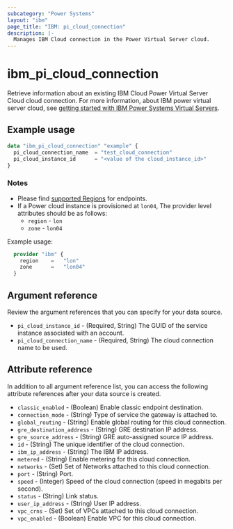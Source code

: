 ```yaml
---
subcategory: "Power Systems"
layout: "ibm"
page_title: "IBM: pi_cloud_connection"
description: |-
  Manages IBM Cloud connection in the Power Virtual Server cloud.
---
```


# ibm_pi_cloud_connection

Retrieve information about an existing IBM Cloud Power Virtual Server Cloud cloud connection. For more information, about IBM power virtual server cloud, see [getting started with IBM Power Systems Virtual Servers](https://cloud.ibm.com/docs/power-iaas?topic=power-iaas-getting-started).

## Example usage

```terraform
data "ibm_pi_cloud_connection" "example" {
  pi_cloud_connection_name  = "test_cloud_connection"
  pi_cloud_instance_id      = "<value of the cloud_instance_id>"
}
```

### Notes

- Please find [supported Regions](https://cloud.ibm.com/apidocs/power-cloud#endpoint) for endpoints.
- If a Power cloud instance is provisioned at `lon04`, The provider level attributes should be as follows:
  - `region` - `lon`
  - `zone` - `lon04`

Example usage:

  ```terraform
    provider "ibm" {
      region    =   "lon"
      zone      =   "lon04"
    }
  ```

## Argument reference

Review the argument references that you can specify for your data source.

- `pi_cloud_instance_id` - (Required, String) The GUID of the service instance associated with an account.
- `pi_cloud_connection_name` - (Required, String) The cloud connection name to be used.

## Attribute reference

In addition to all argument reference list, you can access the following attribute references after your data source is created.

- `classic_enabled` - (Boolean) Enable classic endpoint destination.
- `connection_mode` - (String) Type of service the gateway is attached to.
- `global_routing` - (String) Enable global routing for this cloud connection.
- `gre_destination_address` - (String) GRE destination IP address.
- `gre_source_address` - (String) GRE auto-assigned source IP address.
- `id` - (String) The unique identifier of the cloud connection.
- `ibm_ip_address` - (String) The IBM IP address.
- `metered` - (String) Enable metering for this cloud connection.
- `networks` - (Set) Set of Networks attached to this cloud connection.
- `port` - (String) Port.
- `speed` - (Integer) Speed of the cloud connection (speed in megabits per second).
- `status` - (String) Link status.
- `user_ip_address` - (String) User IP address.
- `vpc_crns` - (Set) Set of VPCs attached to this cloud connection.
- `vpc_enabled` - (Boolean) Enable VPC for this cloud connection.
